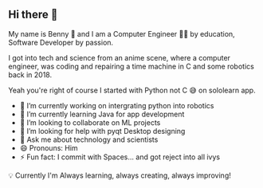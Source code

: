 ## Hi there 👋

My name is Benny 🎉 and I am a Computer Engineer 👨‍💻 by education, Software Developer by passion. 

I got into tech and science from an anime scene, where a computer engineer, was coding and repairing a time machine in C and some robotics back in 2018.

Yeah you're right of course I started with Python not C 😅 on sololearn app.


- 🔭 I’m currently working on intergrating python into robotics
- 🌱 I’m currently learning Java for app development
- 👯 I’m looking to collaborate on ML projects
- 🤔 I’m looking for help with pyqt Desktop designing
- 💬 Ask me about technology and scientists
- 😄 Pronouns: Him
- ⚡ Fun fact: I commit with Spaces... and got reject into all ivys

💡 Currently I'm Always learning, always creating, always improving!
